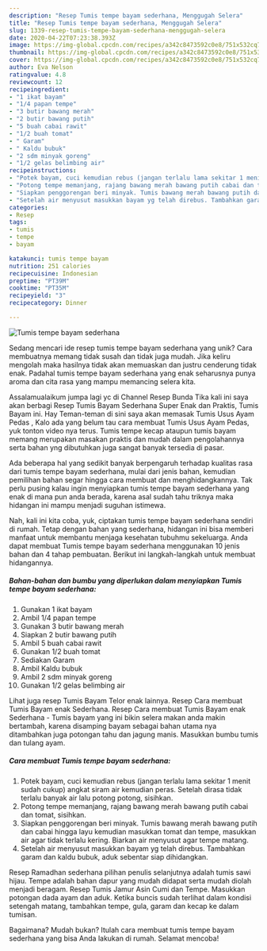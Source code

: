 ```yaml
---
description: "Resep Tumis tempe bayam sederhana, Menggugah Selera"
title: "Resep Tumis tempe bayam sederhana, Menggugah Selera"
slug: 1339-resep-tumis-tempe-bayam-sederhana-menggugah-selera
date: 2020-04-22T07:23:38.393Z
image: https://img-global.cpcdn.com/recipes/a342c8473592c0e8/751x532cq70/tumis-tempe-bayam-sederhana-foto-resep-utama.jpg
thumbnail: https://img-global.cpcdn.com/recipes/a342c8473592c0e8/751x532cq70/tumis-tempe-bayam-sederhana-foto-resep-utama.jpg
cover: https://img-global.cpcdn.com/recipes/a342c8473592c0e8/751x532cq70/tumis-tempe-bayam-sederhana-foto-resep-utama.jpg
author: Eva Nelson
ratingvalue: 4.8
reviewcount: 12
recipeingredient:
- "1 ikat bayam"
- "1/4 papan tempe"
- "3 butir bawang merah"
- "2 butir bawang putih"
- "5 buah cabai rawit"
- "1/2 buah tomat"
- " Garam"
- " Kaldu bubuk"
- "2 sdm minyak goreng"
- "1/2 gelas belimbing air"
recipeinstructions:
- "Potek bayam, cuci kemudian rebus (jangan terlalu lama sekitar 1 menit sudah cukup) angkat siram air kemudian peras. Setelah dirasa tidak terlalu banyak air lalu potong potong, sisihkan."
- "Potong tempe memanjang, rajang bawang merah bawang putih cabai dan tomat, sisihkan."
- "Siapkan penggorengan beri minyak. Tumis bawang merah bawang putih dan cabai hingga layu kemudian masukkan tomat dan tempe, masukkan air agar tidak terlalu kering. Biarkan air menyusut agar tempe matang."
- "Setelah air menyusut masukkan bayam yg telah direbus. Tambahkan garam dan kaldu bubuk, aduk sebentar siap dihidangkan."
categories:
- Resep
tags:
- tumis
- tempe
- bayam

katakunci: tumis tempe bayam 
nutrition: 251 calories
recipecuisine: Indonesian
preptime: "PT39M"
cooktime: "PT35M"
recipeyield: "3"
recipecategory: Dinner

---
```



![Tumis tempe bayam sederhana](https://img-global.cpcdn.com/recipes/a342c8473592c0e8/751x532cq70/tumis-tempe-bayam-sederhana-foto-resep-utama.jpg)

Sedang mencari ide resep tumis tempe bayam sederhana yang unik? Cara membuatnya memang tidak susah dan tidak juga mudah. Jika keliru mengolah maka hasilnya tidak akan memuaskan dan justru cenderung tidak enak. Padahal tumis tempe bayam sederhana yang enak seharusnya punya aroma dan cita rasa yang mampu memancing selera kita.

Assalamualaikum jumpa lagi yc di Channel Resep Bunda Tika kali ini saya akan berbagi Resep Tumis Bayam Sederhana Super Enak dan Praktis, Tumis Bayam ini. Hay Teman-teman di sini saya akan memasak Tumis Usus Ayam Pedas , Kalo ada yang belum tau cara membuat Tumis Usus Ayam Pedas, yuk tonton video nya terus. Tumis tempe kecap ataupun tumis bayam memang merupakan masakan praktis dan mudah dalam pengolahannya serta bahan yng dibutuhkan juga sangat banyak tersedia di pasar.

Ada beberapa hal yang sedikit banyak berpengaruh terhadap kualitas rasa dari tumis tempe bayam sederhana, mulai dari jenis bahan, kemudian pemilihan bahan segar hingga cara membuat dan menghidangkannya. Tak perlu pusing kalau ingin menyiapkan tumis tempe bayam sederhana yang enak di mana pun anda berada, karena asal sudah tahu triknya maka hidangan ini mampu menjadi suguhan istimewa.


Nah, kali ini kita coba, yuk, ciptakan tumis tempe bayam sederhana sendiri di rumah. Tetap dengan bahan yang sederhana, hidangan ini bisa memberi manfaat untuk membantu menjaga kesehatan tubuhmu sekeluarga. Anda dapat membuat Tumis tempe bayam sederhana menggunakan 10 jenis bahan dan 4 tahap pembuatan. Berikut ini langkah-langkah untuk membuat hidangannya.

<!--inarticleads1-->

##### Bahan-bahan dan bumbu yang diperlukan dalam menyiapkan Tumis tempe bayam sederhana:

1. Gunakan 1 ikat bayam
1. Ambil 1/4 papan tempe
1. Gunakan 3 butir bawang merah
1. Siapkan 2 butir bawang putih
1. Ambil 5 buah cabai rawit
1. Gunakan 1/2 buah tomat
1. Sediakan  Garam
1. Ambil  Kaldu bubuk
1. Ambil 2 sdm minyak goreng
1. Gunakan 1/2 gelas belimbing air


Lihat juga resep Tumis Bayam Telor enak lainnya. Resep Cara membuat Tumis Bayam enak Sederhana. Resep Cara membuat Tumis Bayam enak Sederhana - Tumis bayam yang ini bikin selera makan anda makin bertambah, karena disamping bayam sebagai bahan utama nya ditambahkan juga potongan tahu dan jagung manis. Masukkan bumbu tumis dan tulang ayam. 

<!--inarticleads2-->

##### Cara membuat Tumis tempe bayam sederhana:

1. Potek bayam, cuci kemudian rebus (jangan terlalu lama sekitar 1 menit sudah cukup) angkat siram air kemudian peras. Setelah dirasa tidak terlalu banyak air lalu potong potong, sisihkan.
1. Potong tempe memanjang, rajang bawang merah bawang putih cabai dan tomat, sisihkan.
1. Siapkan penggorengan beri minyak. Tumis bawang merah bawang putih dan cabai hingga layu kemudian masukkan tomat dan tempe, masukkan air agar tidak terlalu kering. Biarkan air menyusut agar tempe matang.
1. Setelah air menyusut masukkan bayam yg telah direbus. Tambahkan garam dan kaldu bubuk, aduk sebentar siap dihidangkan.


Resep Ramadhan sederhana pilihan penulis selanjutnya adalah tumis sawi hijau. Tempe adalah bahan dapur yang mudah didapat serta mudah diolah menjadi beragam. Resep Tumis Jamur Asin Cumi dan Tempe. Masukkan potongan dada ayam dan aduk. Ketika buncis sudah terlihat dalam kondisi setengah matang, tambahkan tempe, gula, garam dan kecap ke dalam tumisan. 

Bagaimana? Mudah bukan? Itulah cara membuat tumis tempe bayam sederhana yang bisa Anda lakukan di rumah. Selamat mencoba!
